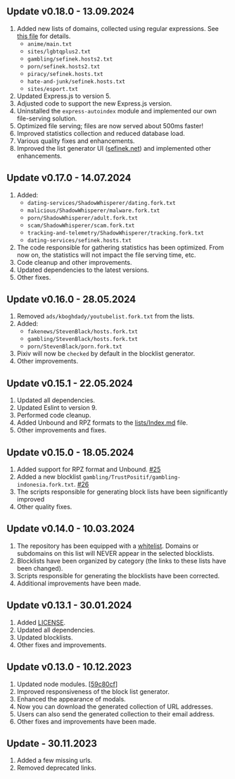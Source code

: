 ## Update v0.18.0 - 13.09.2024
1. Added new lists of domains, collected using regular expressions. See [this file](https://github.com/sefinek24/Sefinek-Blocklist-Collection/blob/main/scripts/generate/file-processor/scripts/data.js) for details.
   - `anime/main.txt`
   - `sites/lgbtqplus2.txt`
   - `gambling/sefinek.hosts2.txt`
   - `porn/sefinek.hosts2.txt`
   - `piracy/sefinek.hosts.txt`
   - `hate-and-junk/sefinek.hosts.txt`
   - `sites/esport.txt`
2. Updated Express.js to version 5.
3. Adjusted code to support the new Express.js version.
4. Uninstalled the `express-autoindex` module and implemented our own file-serving solution.
5. Optimized file serving; files are now served about 500ms faster!
6. Improved statistics collection and reduced database load.
7. Various quality fixes and enhancements.
8. Improved the list generator UI ([sefinek.net](https://sefinek.net/blocklist-generator)) and implemented other enhancements.

## Update v0.17.0 - 14.07.2024
1. Added:
   - `dating-services/ShadowWhisperer/dating.fork.txt`
   - `malicious/ShadowWhisperer/malware.fork.txt`
   - `porn/ShadowWhisperer/adult.fork.txt`
   - `scam/ShadowWhisperer/scam.fork.txt`
   - `tracking-and-telemetry/ShadowWhisperer/tracking.fork.txt`
   - `dating-services/sefinek.hosts.txt`
2. The code responsible for gathering statistics has been optimized. From now on, the statistics will not impact the file serving time, etc.
3. Code cleanup and other improvements.
4. Updated dependencies to the latest versions.
5. Other fixes.

## Update v0.16.0 - 28.05.2024
1. Removed `ads/kboghdady/youtubelist.fork.txt` from the lists.
2. Added:
    - `fakenews/StevenBlack/hosts.fork.txt`
    - `gambling/StevenBlack/hosts.fork.txt`
    - `porn/StevenBlack/porn.fork.txt`
3. Pixiv will now be `checked` by default in the blocklist generator.
4. Other improvements.

## Update v0.15.1 - 22.05.2024
1. Updated all dependencies.
2. Updated Eslint to version 9.
3. Performed code cleanup.
4. Added Unbound and RPZ formats to the [lists/Index.md](lists/Index.md) file.
5. Other improvements and fixes.

## Update v0.15.0 - 18.05.2024
1. Added support for RPZ format and Unbound. [#25](https://github.com/sefinek24/Sefinek-Blocklist-Collection/issues/26)
2. Added a new blocklist `gambling/TrustPositif/gambling-indonesia.fork.txt`. [#26](https://github.com/sefinek24/Sefinek-Blocklist-Collection/issues/25)
3. The scripts responsible for generating block lists have been significantly improved
4. Other quality fixes.

## Update v0.14.0 - 10.03.2024
1. The repository has been equipped with a [whitelist](https://github.com/sefinek24/Sefinek-Blocklist-Collection/blob/main/whitelists/main.txt). Domains or subdomains on this list will NEVER appear in the selected blocklists.
2. Blocklists have been organized by category (the links to these lists have been changed).
3. Scripts responsible for generating the blocklists have been corrected.
4. Additional improvements have been made.

## Update v0.13.1 - 30.01.2024
1. Added [LICENSE](https://github.com/sefinek24/Sefinek-Blocklist-Collection/blob/main/LICENSE).
2. Updated all dependencies.
3. Updated blocklists.
4. Other fixes and improvements.

## Update v0.13.0 - 10.12.2023
1. Updated node modules. [[59c80cf](https://github.com/sefinek24/Sefinek-Blocklist-Collection/commit/59c80cf6a2aa2d786b03a2b8fdec9d47012592bd)]
2. Improved responsiveness of the block list generator.
3. Enhanced the appearance of modals.
4. Now you can download the generated collection of URL addresses.
5. Users can also send the generated collection to their email address.
6. Other fixes and improvements have been made.

## Update - 30.11.2023
1. Added a few missing urls.
2. Removed deprecated links.